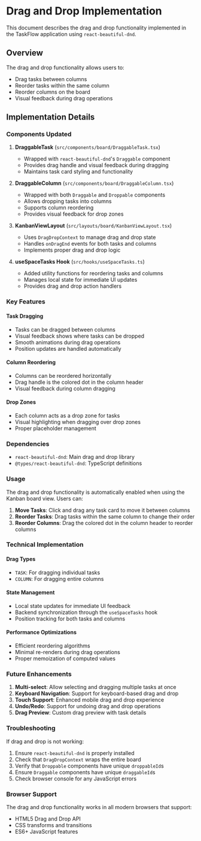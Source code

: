 # Drag and Drop Implementation

This document describes the drag and drop functionality implemented in the TaskFlow application using `react-beautiful-dnd`.

## Overview

The drag and drop functionality allows users to:
- Drag tasks between columns
- Reorder tasks within the same column
- Reorder columns on the board
- Visual feedback during drag operations

## Implementation Details

### Components Updated

1. **DraggableTask** (`src/components/board/DraggableTask.tsx`)
   - Wrapped with `react-beautiful-dnd`'s `Draggable` component
   - Provides drag handle and visual feedback during dragging
   - Maintains task card styling and functionality

2. **DraggableColumn** (`src/components/board/DraggableColumn.tsx`)
   - Wrapped with both `Draggable` and `Droppable` components
   - Allows dropping tasks into columns
   - Supports column reordering
   - Provides visual feedback for drop zones

3. **KanbanViewLayout** (`src/layouts/board/KanbanViewLayout.tsx`)
   - Uses `DragDropContext` to manage drag and drop state
   - Handles `onDragEnd` events for both tasks and columns
   - Implements proper drag and drop logic

4. **useSpaceTasks Hook** (`src/hooks/useSpaceTasks.ts`)
   - Added utility functions for reordering tasks and columns
   - Manages local state for immediate UI updates
   - Provides drag and drop action handlers

### Key Features

#### Task Dragging
- Tasks can be dragged between columns
- Visual feedback shows where tasks can be dropped
- Smooth animations during drag operations
- Position updates are handled automatically

#### Column Reordering
- Columns can be reordered horizontally
- Drag handle is the colored dot in the column header
- Visual feedback during column dragging

#### Drop Zones
- Each column acts as a drop zone for tasks
- Visual highlighting when dragging over drop zones
- Proper placeholder management

### Dependencies

- `react-beautiful-dnd`: Main drag and drop library
- `@types/react-beautiful-dnd`: TypeScript definitions

### Usage

The drag and drop functionality is automatically enabled when using the Kanban board view. Users can:

1. **Move Tasks**: Click and drag any task card to move it between columns
2. **Reorder Tasks**: Drag tasks within the same column to change their order
3. **Reorder Columns**: Drag the colored dot in the column header to reorder columns

### Technical Implementation

#### Drag Types
- `TASK`: For dragging individual tasks
- `COLUMN`: For dragging entire columns

#### State Management
- Local state updates for immediate UI feedback
- Backend synchronization through the `useSpaceTasks` hook
- Position tracking for both tasks and columns

#### Performance Optimizations
- Efficient reordering algorithms
- Minimal re-renders during drag operations
- Proper memoization of computed values

### Future Enhancements

1. **Multi-select**: Allow selecting and dragging multiple tasks at once
2. **Keyboard Navigation**: Support for keyboard-based drag and drop
3. **Touch Support**: Enhanced mobile drag and drop experience
4. **Undo/Redo**: Support for undoing drag and drop operations
5. **Drag Preview**: Custom drag preview with task details

### Troubleshooting

If drag and drop is not working:

1. Ensure `react-beautiful-dnd` is properly installed
2. Check that `DragDropContext` wraps the entire board
3. Verify that `Droppable` components have unique `droppableId`s
4. Ensure `Draggable` components have unique `draggableId`s
5. Check browser console for any JavaScript errors

### Browser Support

The drag and drop functionality works in all modern browsers that support:
- HTML5 Drag and Drop API
- CSS transforms and transitions
- ES6+ JavaScript features
